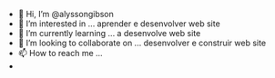 - 👋 Hi, I’m @alyssongibson               
- 👀 I’m interested in ...  aprender e desenvolver web site                     
- 🌱 I’m currently learning ... a desenvolve web site
- 💞️ I’m looking to collaborate on ... desenvolver e construir web site
- 📫 How to reach me ...  
- 

<!---
alyssongibson/alyssongibson is a ✨ special ✨ repository because its `README.md` (this file) appears on your GitHub profile.
You can click the Preview link to take a look at your changes.
--->
